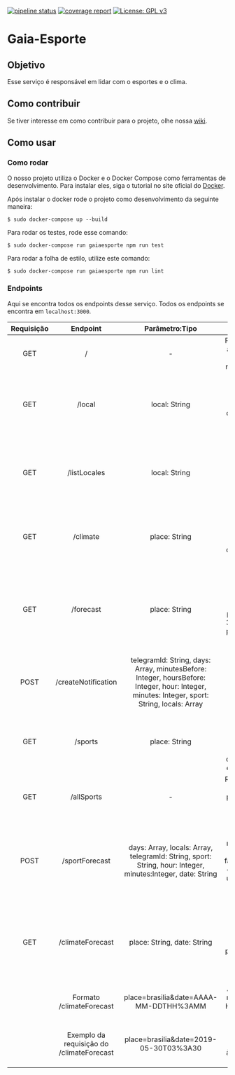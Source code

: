[![pipeline status](https://gitlab.com/botgaia/Gaia-Esporte/badges/master/pipeline.svg)](https://gitlab.com/botgaia/Gaia-Esporte/commits/master)
[![coverage report](https://gitlab.com/botgaia/Gaia-Esporte/badges/master/coverage.svg)](https://gitlab.com/botgaia/Gaia-Esporte/commits/master)
[![License: GPL v3](https://img.shields.io/badge/License-GPLv3-blue.svg)](https://www.gnu.org/licenses/gpl-3.0)

# Gaia-Esporte

## Objetivo
Esse serviço é responsável em lidar com o esportes e o clima.

## Como contribuir

Se tiver interesse em como contribuir para o projeto, olhe nossa [wiki](https://github.com/fga-eps-mds/2019.1-Gaia).

## Como usar

### Como rodar

O nosso projeto utiliza o Docker e o Docker Compose como ferramentas de desenvolvimento. Para instalar eles, siga o tutorial no site oficial do [Docker](https://www.docker.com/).

Após instalar o docker rode o projeto como desenvolvimento da seguinte maneira:

```$ sudo docker-compose up --build```

Para rodar os testes, rode esse comando:

``` $ sudo docker-compose run gaiaesporte npm run test ```

Para rodar a folha de estilo, utilize este comando:

``` $ sudo docker-compose run gaiaesporte npm run lint ```

### Endpoints

Aqui se encontra todos os endpoints desse serviço. Todos os endpoints se encontra em `localhost:3000`.

|Requisição|Endpoint|Parâmetro:Tipo|Descrição|
|:--------:|:------:|:------------:|:-------:|
|GET|/|-|Retorna todas as endpoints do microserviço.|
|GET|/local|local: String|Recebe o nome de um local e retorna as coordenadas do local informado.|
|GET|/listLocales|local: String|Recebe o nome de um local e retorna uma lista com os possíveis locais informado.|
|GET|/climate|place: String|Recebe um local e retorna as condições climáticas do mesmo.|
|GET|/forecast|place: String|Recebe o nome de um local e retorna uma lista com as previsões de 3 em 3 horas por 5 dias do local informado.|
|POST|/createNotification|telegramId: String, days: Array, minutesBefore: Integer, hoursBefore: Integer, hour: Integer, minutes: Integer, sport: String, locals: Array|Salva uma notificação no sistema.|
|GET|/sports|place: String|Recebe um local e retorna os esportes favoráveis, com ressalva e com alerta.|
|GET|/allSports|-|Retorna todos os esportes presentes no banco de dados.|
|POST|/sportForecast|days: Array, locals: Array, telegramId: String, sport: String, hour: Integer, minutes:Integer, date: String |Recebe um objeto de notificação e retorna a favorabilidade do esporte e um objeto de clima para cada local.|
|GET|/climateForecast|place: String, date: String|Recebe o nome de um local, o dia e a hora e retorna a previsão mais perto do horário escolhido.|
||Formato /climateForecast| place=brasilia&date=AAAA-MM-DDTHH%3AMM|A = ano, M = mês, D = dia, H = hora, M = minuto|
||Exemplo da requisição do /climateForecast| place=brasilia&date=2019-05-30T03%3A30|place = brasilia, 30/05/2019 às 03horas e 30min|
